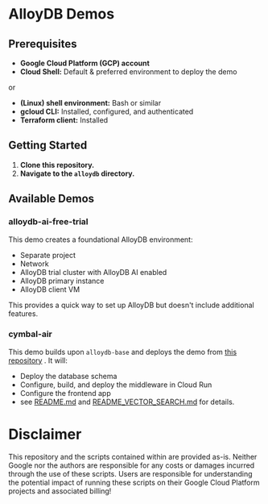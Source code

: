# AlloyDB Demos

## Prerequisites

* **Google Cloud Platform (GCP) account**
*  **Cloud Shell:** Default & preferred environment to deploy the demo

or

* **(Linux) shell environment:** Bash or similar
* **gcloud CLI:** Installed, configured, and authenticated
* **Terraform client:** Installed


## Getting Started

1. **Clone this repository.**
2. **Navigate to the `alloydb` directory.**

## Available Demos

### alloydb-ai-free-trial

This demo creates a foundational AlloyDB environment:

* Separate project
* Network
* AlloyDB trial cluster with AlloyDB AI enabled
* AlloyDB primary instance
* AlloyDB client VM

This provides a quick way to set up AlloyDB but doesn't include additional features.

### cymbal-air

This demo builds upon `alloydb-base` and deploys the demo from  [this repository](https://github.com/GoogleCloudPlatform/genai-databases-retrieval-app) . It will:

* Deploy the database schema
* Configure, build, and deploy the middleware in Cloud Run
* Configure the frontend app
* see [README.md](https://github.com/jk-kashe/gcp-database-demos/blob/main/blocks/demos/cymbal_air/README.md) and [README_VECTOR_SEARCH.md](./cymbal-air/README_VECTOR_SEARCH.md) for details.


# Disclaimer

This repository and the scripts contained within are provided as-is. Neither Google nor the authors are responsible for any costs or damages incurred through the use of these scripts. Users are responsible for understanding the potential impact of running these scripts on their Google Cloud Platform projects and associated billing!
